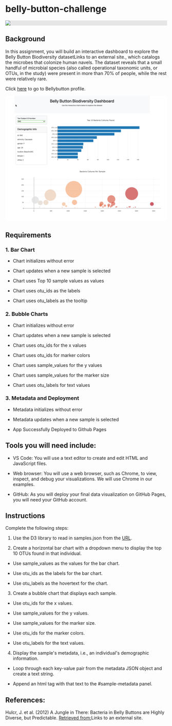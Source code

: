 # belly-button-challenge


<img style="display: block;-webkit-user-select: none;margin: auto;background-color: hsl(0, 0%, 90%);" src="https://user-images.githubusercontent.com/74038190/215283043-76c34df4-b495-46c3-b174-7aca38032b91.gif">


## Background
In this assignment, you will build an interactive dashboard to explore the Belly Button Biodiversity datasetLinks to an external site., which catalogs the microbes that colonize human navels.
The dataset reveals that a small handful of microbial species (also called operational taxonomic units, or OTUs, in the study) were present in more than 70% of people, while the rest were relatively rare.

Click [here](https://suadg.github.io/belly-button-challenge/) to go to Bellybutton profile. 

<img src="https://github.com/Suadg/belly-button-challenge/blob/8f7b85789fba0e0a0a662d09e508156890fd44a2/BellyButton%202024-06-10.png" width="900px">

## Requirements

### 1. Bar Chart 
- Chart initializes without error 

- Chart updates when a new sample is selected 

- Chart uses Top 10 sample values as values 

- Chart uses otu_ids as the labels 

- Chart uses otu_labels as the tooltip 

### 2. Bubble Charts
- Chart initializes without error 

- Chart updates when a new sample is selected 

- Chart uses otu_ids for the x values 

- Chart uses otu_ids for marker colors 

- Chart uses sample_values for the y values 

- Chart uses sample_values for the marker size 

- Chart uses otu_labels for text values 

### 3. Metadata and Deployment
- Metadata initializes without error 

- Metadata updates when a new sample is selected 

- App Successfully Deployed to Github Pages 

## Tools you will need include:
- VS Code: You will use a text editor to create and edit HTML and JavaScript files.

- Web browser: You will use a web browser, such as Chrome, to view, inspect, and debug your visualizations. We will use Chrome in our examples.

- GitHub: As you will deploy your final data visualization on GitHub Pages, you will need your GitHub account.

## Instructions
Complete the following steps:

1. Use the D3 library to read in samples.json from the 
[URL](https://static.bc-edx.com/data/dl-1-2/m14/lms/starter/samples.json).

2. Create a horizontal bar chart with a dropdown menu to display the top 10 OTUs found in that individual.

- Use sample_values as the values for the bar chart.

- Use otu_ids as the labels for the bar chart.

- Use otu_labels as the hovertext for the chart.

3. Create a bubble chart that displays each sample.

- Use otu_ids for the x values.

- Use sample_values for the y values.

- Use sample_values for the marker size.

- Use otu_ids for the marker colors.

- Use otu_labels for the text values.

4. Display the sample's metadata, i.e., an individual's demographic information.

- Loop through each key-value pair from the metadata JSON object and create a text string.

- Append an html tag with that text to the #sample-metadata panel.


## References:
Hulcr, J. et al. (2012) A Jungle in There: Bacteria in Belly Buttons are Highly Diverse, but Predictable. [Retrieved from:](http://robdunnlab.com/projects/belly-button-biodiversity/results-and-data/)Links to an external site.


